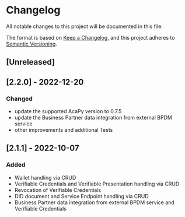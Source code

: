 # Changelog
All notable changes to this project will be documented in this file.

The format is based on [Keep a Changelog](https://keepachangelog.com/en/1.0.0/),
and this project adheres to [Semantic Versioning](https://semver.org/spec/v2.0.0.html).

## [Unreleased]

## [2.2.0] - 2022-12-20

### Changed
- update the supported AcaPy version to 0.7.5
- update the Business Partner data integration from external BPDM service
- other improvements and additional Tests

## [2.1.1] - 2022-10-07

### Added
- Wallet handling via CRUD
- Verifiable Credentials and Verifiable Presentation handling via CRUD
- Revocation of Verifiable Credentials
- DID document and Service Endpoint handling via CRUD
- Business Partner data integration from external BPDM service and Verifiable Credentials
